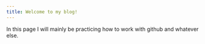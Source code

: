 ```yaml
---
title: Welcome to my blog!
---
```

In this page I will mainly be practicing how to work with github and whatever else. 

